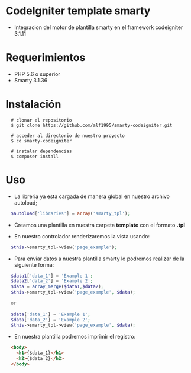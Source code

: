 # CodeIgniter template smarty

- Integracion del motor de plantilla smarty en el framework codeigniter 3.1.11

# Requerimientos

- PHP 5.6 o superior
- Smarty 3.1.36

# Instalación
```
  # clonar el repositorio
  $ git clone https://github.com/alf1995/smarty-codeigniter.git
  
  # acceder al directorio de nuestro proyecto
  $ cd smarty-codeigniter
  
  # instalar dependencias
  $ composer install
```
# Uso
- La libreria ya esta cargada de manera global en nuestro archivo autoload;
```php
  $autoload['libraries'] = array('smarty_tpl');
```

- Creamos una plantilla en nuestra carpeta **template** con el formato **.tpl**

- En nuestro controlador renderizaremos la vista usando:
```php
  $this->smarty_tpl->view('page_example');
```

- Para enviar datos a nuestra plantilla smarty lo podremos realizar de la siguiente forma:
```php
  $data1['data_1'] = 'Example 1';
  $data2['data_2'] = 'Example 2';
  $data = array_merge($data1,$data2);
  $this->smarty_tpl->view('page_example', $data);
  
  or
  
  $data['data_1'] = 'Example 1';
  $data['data_2'] = 'Example 2';
  $this->smarty_tpl->view('page_example', $data);
```

- En nuestra plantilla podremos imprimir el registro:
```html
  <body>
    <h1>{$data_1}</h1>
    <h2>{$data_2}</h2>
  </body>
```
